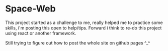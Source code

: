 # Space-Web


This project started as a challenge to me, really helped me to practice some skills, i'm posting this open to help/tips. Forward i think to re-do this project using react or another framework.

Still trying to figure out how to post the whole site on github pages ^_^
